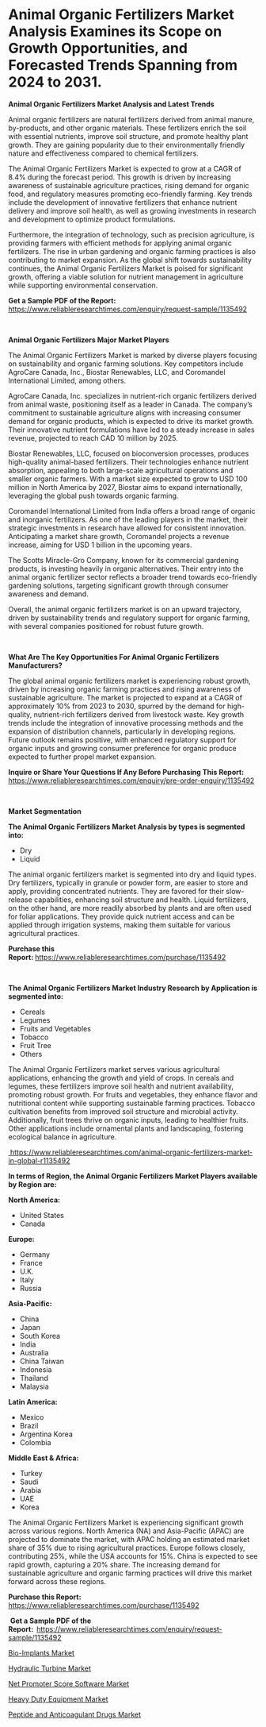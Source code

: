 <p><h1>Animal Organic Fertilizers Market Analysis Examines its Scope on Growth Opportunities, and Forecasted Trends Spanning from 2024 to 2031.</h1></p><p><strong>Animal Organic Fertilizers Market Analysis and Latest Trends</strong></p>
<p><p>Animal organic fertilizers are natural fertilizers derived from animal manure, by-products, and other organic materials. These fertilizers enrich the soil with essential nutrients, improve soil structure, and promote healthy plant growth. They are gaining popularity due to their environmentally friendly nature and effectiveness compared to chemical fertilizers.</p><p>The Animal Organic Fertilizers Market is expected to grow at a CAGR of 8.4% during the forecast period. This growth is driven by increasing awareness of sustainable agriculture practices, rising demand for organic food, and regulatory measures promoting eco-friendly farming. Key trends include the development of innovative fertilizers that enhance nutrient delivery and improve soil health, as well as growing investments in research and development to optimize product formulations.</p><p>Furthermore, the integration of technology, such as precision agriculture, is providing farmers with efficient methods for applying animal organic fertilizers. The rise in urban gardening and organic farming practices is also contributing to market expansion. As the global shift towards sustainability continues, the Animal Organic Fertilizers Market is poised for significant growth, offering a viable solution for nutrient management in agriculture while supporting environmental conservation.</p></p>
<p><strong>Get a Sample PDF of the Report:&nbsp;</strong> <a href="https://www.reliableresearchtimes.com/enquiry/request-sample/1135492?utm_campaign=1558&utm_medium=2&utm_source=Github&utm_content=ia&utm_term=20122024&utm_id=animal-organic-fertilizers">https://www.reliableresearchtimes.com/enquiry/request-sample/1135492</a></p>
<p>&nbsp;</p>
<p><strong>Animal Organic Fertilizers Major Market Players</strong></p>
<p><p>The Animal Organic Fertilizers Market is marked by diverse players focusing on sustainability and organic farming solutions. Key competitors include AgroCare Canada, Inc., Biostar Renewables, LLC, and Coromandel International Limited, among others.</p><p>AgroCare Canada, Inc. specializes in nutrient-rich organic fertilizers derived from animal waste, positioning itself as a leader in Canada. The company’s commitment to sustainable agriculture aligns with increasing consumer demand for organic products, which is expected to drive its market growth. Their innovative nutrient formulations have led to a steady increase in sales revenue, projected to reach CAD 10 million by 2025.</p><p>Biostar Renewables, LLC, focused on bioconversion processes, produces high-quality animal-based fertilizers. Their technologies enhance nutrient absorption, appealing to both large-scale agricultural operations and smaller organic farmers. With a market size expected to grow to USD 100 million in North America by 2027, Biostar aims to expand internationally, leveraging the global push towards organic farming.</p><p>Coromandel International Limited from India offers a broad range of organic and inorganic fertilizers. As one of the leading players in the market, their strategic investments in research have allowed for consistent innovation. Anticipating a market share growth, Coromandel projects a revenue increase, aiming for USD 1 billion in the upcoming years.</p><p>The Scotts Miracle-Gro Company, known for its commercial gardening products, is investing heavily in organic alternatives. Their entry into the animal organic fertilizer sector reflects a broader trend towards eco-friendly gardening solutions, targeting significant growth through consumer awareness and demand. </p><p>Overall, the animal organic fertilizers market is on an upward trajectory, driven by sustainability trends and regulatory support for organic farming, with several companies positioned for robust future growth.</p></p>
<p>&nbsp;</p>
<p><strong>What Are The Key Opportunities For Animal Organic Fertilizers Manufacturers?</strong></p>
<p><p>The global animal organic fertilizers market is experiencing robust growth, driven by increasing organic farming practices and rising awareness of sustainable agriculture. The market is projected to expand at a CAGR of approximately 10% from 2023 to 2030, spurred by the demand for high-quality, nutrient-rich fertilizers derived from livestock waste. Key growth trends include the integration of innovative processing methods and the expansion of distribution channels, particularly in developing regions. Future outlook remains positive, with enhanced regulatory support for organic inputs and growing consumer preference for organic produce expected to further propel market expansion.</p></p>
<p><strong>Inquire or Share Your Questions If Any Before Purchasing This Report:</strong> <a href="https://www.reliableresearchtimes.com/enquiry/pre-order-enquiry/1135492?utm_campaign=1558&utm_medium=2&utm_source=Github&utm_content=ia&utm_term=20122024&utm_id=animal-organic-fertilizers">https://www.reliableresearchtimes.com/enquiry/pre-order-enquiry/1135492</a></p>
<p>&nbsp;</p>
<p><strong>Market Segmentation</strong></p>
<p><strong>The Animal Organic Fertilizers Market Analysis by types is segmented into:</strong></p>
<p><ul><li>Dry</li><li>Liquid</li></ul></p>
<p><p>The animal organic fertilizers market is segmented into dry and liquid types. Dry fertilizers, typically in granule or powder form, are easier to store and apply, providing concentrated nutrients. They are favored for their slow-release capabilities, enhancing soil structure and health. Liquid fertilizers, on the other hand, are more readily absorbed by plants and are often used for foliar applications. They provide quick nutrient access and can be applied through irrigation systems, making them suitable for various agricultural practices.</p></p>
<p><strong>Purchase this Report:&nbsp;</strong><a href="https://www.reliableresearchtimes.com/purchase/1135492?utm_campaign=1558&utm_medium=2&utm_source=Github&utm_content=ia&utm_term=20122024&utm_id=animal-organic-fertilizers">https://www.reliableresearchtimes.com/purchase/1135492</a></p>
<p>&nbsp;</p>
<p><strong>The Animal Organic Fertilizers Market Industry Research by Application is segmented into:</strong></p>
<p><ul><li>Cereals</li><li>Legumes</li><li>Fruits and Vegetables</li><li>Tobacco</li><li>Fruit Tree</li><li>Others</li></ul></p>
<p><p>The Animal Organic Fertilizers market serves various agricultural applications, enhancing the growth and yield of crops. In cereals and legumes, these fertilizers improve soil health and nutrient availability, promoting robust growth. For fruits and vegetables, they enhance flavor and nutritional content while supporting sustainable farming practices. Tobacco cultivation benefits from improved soil structure and microbial activity. Additionally, fruit trees thrive on organic inputs, leading to healthier fruits. Other applications include ornamental plants and landscaping, fostering ecological balance in agriculture.</p></p>
<p><a href="https://www.reliableresearchtimes.com/animal-organic-fertilizers-market-in-global-r1135492?utm_campaign=1558&utm_medium=2&utm_source=Github&utm_content=ia&utm_term=20122024&utm_id=animal-organic-fertilizers">&nbsp;https://www.reliableresearchtimes.com/animal-organic-fertilizers-market-in-global-r1135492</a></p>
<p><strong>In terms of Region, the Animal Organic Fertilizers Market Players available by Region are:</strong></p>
<p>
    <p> <strong> North America: </strong>
        <ul>
            <li>United States</li>
            <li>Canada</li>
        </ul>
        </p> 
    <p> <strong> Europe: </strong>
        <ul>
            <li>Germany</li>
            <li>France</li>
            <li>U.K.</li>
            <li>Italy</li>
            <li>Russia</li>
        </ul>
        </p> 
    <p> <strong> Asia-Pacific: </strong>
        <ul>
            <li>China</li>
            <li>Japan</li>
            <li>South Korea</li>
            <li>India</li>
            <li>Australia</li>
            <li>China Taiwan</li>
            <li>Indonesia</li>
            <li>Thailand</li>
            <li>Malaysia</li>
        </ul>
        </p> 
    <p> <strong> Latin America: </strong>
        <ul>
            <li>Mexico</li>
            <li>Brazil</li>
            <li>Argentina Korea</li>
            <li>Colombia</li>
        </ul>
        </p> 
    <p> <strong> Middle East & Africa: </strong>
        <ul>
            <li>Turkey</li>
            <li>Saudi</li>
            <li>Arabia</li>
            <li>UAE</li>
            <li>Korea</li>
        </ul>
    </p>
    </p>
<p><p>The Animal Organic Fertilizers Market is experiencing significant growth across various regions. North America (NA) and Asia-Pacific (APAC) are projected to dominate the market, with APAC holding an estimated market share of 35% due to rising agricultural practices. Europe follows closely, contributing 25%, while the USA accounts for 15%. China is expected to see rapid growth, capturing a 20% share. The increasing demand for sustainable agriculture and organic farming practices will drive this market forward across these regions.</p></p>
<p><strong>Purchase this Report: </strong><a href="https://www.reliableresearchtimes.com/purchase/1135492?utm_campaign=1558&utm_medium=2&utm_source=Github&utm_content=ia&utm_term=20122024&utm_id=animal-organic-fertilizers">https://www.reliableresearchtimes.com/purchase/1135492</a></p>
<p>&nbsp;<strong>Get a Sample PDF of the Report:&nbsp;&nbsp;</strong><a href="https://www.reliableresearchtimes.com/enquiry/request-sample/1135492?utm_campaign=1558&utm_medium=2&utm_source=Github&utm_content=ia&utm_term=20122024&utm_id=animal-organic-fertilizers">https://www.reliableresearchtimes.com/enquiry/request-sample/1135492</a></p>
<p><strong></strong></p>
<p><p><a href="https://www.linkedin.com/pulse/bio-implants-market-analysis-deployment-growth-factors-regional-9qcqe?utm_campaign=1558&utm_medium=2&utm_source=Github&utm_content=ia&utm_term=20122024&utm_id=animal-organic-fertilizers">Bio-Implants Market</a></p><p><a href="https://www.linkedin.com/pulse/hydraulic-turbine-market-size-report-projected-cagr-12-tbble?utm_campaign=1558&utm_medium=2&utm_source=Github&utm_content=ia&utm_term=20122024&utm_id=animal-organic-fertilizers">Hydraulic Turbine Market</a></p><p><a href="https://www.linkedin.com/pulse/net-promoter-score-software-market-outlook-projected-61-fmnqf?utm_campaign=1558&utm_medium=2&utm_source=Github&utm_content=ia&utm_term=20122024&utm_id=animal-organic-fertilizers">Net Promoter Score Software Market</a></p><p><a href="https://www.linkedin.com/pulse/comprehensive-report-heavy-duty-equipment-market-2024-2031-op1pe?utm_campaign=1558&utm_medium=2&utm_source=Github&utm_content=ia&utm_term=20122024&utm_id=animal-organic-fertilizers">Heavy Duty Equipment Market</a></p><p><a href="https://www.linkedin.com/pulse/peptide-anticoagulant-drugs-market-global-regional-analysis-gi2te?utm_campaign=1558&utm_medium=2&utm_source=Github&utm_content=ia&utm_term=20122024&utm_id=animal-organic-fertilizers">Peptide and Anticoagulant Drugs Market</a></p></p>